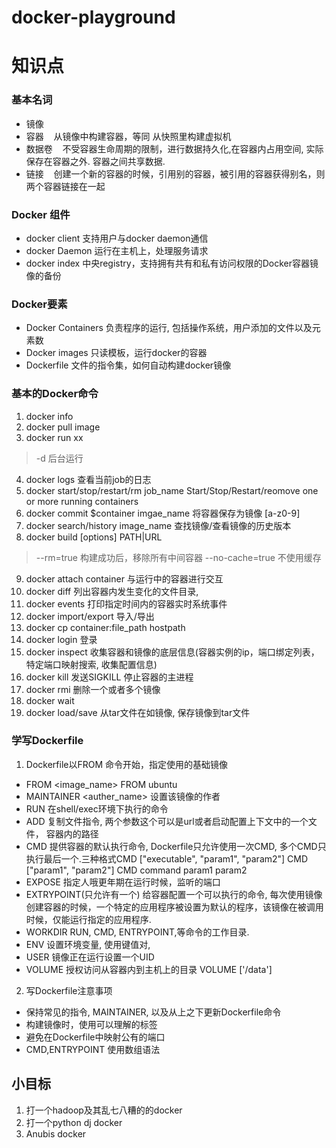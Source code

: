 # docker-playground


# 知识点
### 基本名词
* 镜像
* 容器&nbsp;&nbsp;&nbsp;&nbsp;从镜像中构建容器，等同 从快照里构建虚拟机
* 数据卷&nbsp;&nbsp;&nbsp;&nbsp;不受容器生命周期的限制，进行数据持久化,在容器内占用空间, 实际保存在容器之外. 容器之间共享数据.
* 链接&nbsp;&nbsp;&nbsp;&nbsp;创建一个新的容器的时候，引用别的容器，被引用的容器获得别名，则两个容器链接在一起

### Docker 组件
* docker client 支持用户与docker daemon通信
* docker Daemon 运行在主机上，处理服务请求
* docker index 中央registry，支持拥有共有和私有访问权限的Docker容器镜像的备份

### Docker要素
* Docker Containers 负责程序的运行, 包括操作系统，用户添加的文件以及元素数
* Docker images 只读模板，运行docker的容器
* Dockerfile 文件的指令集，如何自动构建docker镜像

### 基本的Docker命令
1. docker info
2. docker pull image
3. docker run xx
> -d 后台运行
4. docker logs 查看当前job的日志
5. docker start/stop/restart/rm job\_name Start/Stop/Restart/reomove one or more running containers
6. docker commit $container imgae_name 将容器保存为镜像 [a-z0-9]
7. docker search/history image_name 查找镜像/查看镜像的历史版本
8. docker build [options] PATH|URL
> --rm=true   构建成功后，移除所有中间容器
> --no-cache=true 不使用缓存
9. docker attach container 与运行中的容器进行交互 
10. docker diff 列出容器内发生变化的文件目录,
11. docker events  打印指定时间内的容器实时系统事件
12. docker import/export 导入/导出
13. docker cp container:file_path hostpath
14. docker login 登录
15. docker inspect 收集容器和镜像的底层信息(容器实例的ip，端口绑定列表，特定端口映射搜索, 收集配置信息)
16. docker kill  发送SIGKILL 停止容器的主进程
17. docker rmi 删除一个或者多个镜像
18. docker wait 
19. docker load/save  从tar文件在如镜像, 保存镜像到tar文件

### 学写Dockerfile
1. Dockerfile以FROM 命令开始，指定使用的基础镜像
  * FROM <image_name>   FROM ubuntu  
  * MAINTAINER <auther_name>  设置该镜像的作者  
  * RUN <command>    在shell/exec环境下执行的命令  
  * ADD <src>  <destination>  复制文件指令, 两个参数<source>这个可以是url或者启动配置上下文中的一个文件， <destination>容器内的路径  
  * CMD 提供容器的默认执行命令, Dockerfile只允许使用一次CMD, 多个CMD只执行最后一个.三种格式CMD ["executable", "param1", "param2"]  CMD ["param1", "param2"] CMD command param1 param2  
  * EXPOSE 指定人哦更年期在运行时候，监听的端口
  * EXTRYPOINT(只允许有一个) 给容器配置一个可以执行的命令, 每次使用镜像创建容器的时候，一个特定的应用程序被设置为默认的程序，该镜像在被调用时候，仅能运行指定的应用程序.
  * WORKDIR RUN, CMD, ENTRYPOINT,等命令的工作目录.
  * ENV <key> <value>设置环境变量, 使用键值对, 
  * USER <uid> 镜像正在运行设置一个UID
  * VOLUME 授权访问从容器内到主机上的目录  VOLUME ['/data']
2. 写Dockerfile注意事项
  * 保持常见的指令, MAINTAINER, 以及从上之下更新Dockerfile命令
  * 构建镜像时，使用可以理解的标签
  * 避免在Dockerfile中映射公有的端口
  * CMD,ENTRYPOINT 使用数组语法

## 小目标
1. 打一个hadoop及其乱七八糟的的docker
2. 打一个python dj docker
3. Anubis docker
